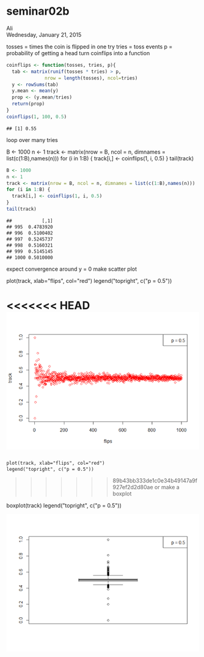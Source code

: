 # seminar02b
Ali  
Wednesday, January 21, 2015  

tosses = times the coin is flipped in one try
tries = toss events
p = probability of getting a head
turn coinflips into a function



```r
coinflips <- function(tosses, tries, p){
  tab <- matrix(runif(tosses * tries) > p,
              nrow = length(tosses), ncol=tries)
  y <- rowSums(tab)
  y.mean <- mean(y)
  prop <- (y.mean/tries)
  return(prop)
}
coinflips(1, 100, 0.5)
```

```
## [1] 0.55
```

loop over many tries

B <- 1000
n <- 1
track <- matrix(nrow = B, ncol = n, dimnames = list(c(1:B),names(n)))
for (i in 1:B) {
  track[i,] <- coinflips(1, i, 0.5)
}
tail(track)

```r
B <- 1000
n <- 1
track <- matrix(nrow = B, ncol = n, dimnames = list(c(1:B),names(n)))
for (i in 1:B) {
  track[i,] <- coinflips(1, i, 0.5)
}
tail(track)
```

```
##           [,1]
## 995  0.4783920
## 996  0.5100402
## 997  0.5245737
## 998  0.5160321
## 999  0.5145145
## 1000 0.5010000
```
expect convergence around y = 0
make scatter plot

plot(track, xlab="flips", col="red")
legend("topright", c("p = 0.5"))

<<<<<<< HEAD
![](seminar02b_files/figure-html/unnamed-chunk-3-1.png) 
=======
```{r, echo=FALSE}
plot(track, xlab="flips", col="red")
legend("topright", c("p = 0.5"))
```
>>>>>>> 89b43bb333de1c0e34b49147a9f927ef2d2d80ae
or make a boxplot

boxplot(track)
legend("topright", c("p = 0.5"))

![](seminar02b_files/figure-html/unnamed-chunk-4-1.png) 
